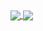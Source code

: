 <a href="https://github.com/GreatNewHope/github-readme-stats">
  <img align="center" src="https://github-readme-stats.vercel.app/api/top-langs/?username=GreatNewHope&hide_border=true" />
</a>
<a href="https://github.com/GreatNewHope/convoychat">
  <img align="center" src="https://github-readme-stats.vercel.app/api?username=GreatNewHope&include_all_commits=true&show_icons=true&hide_title=false&hide_border=true" />
</a>
